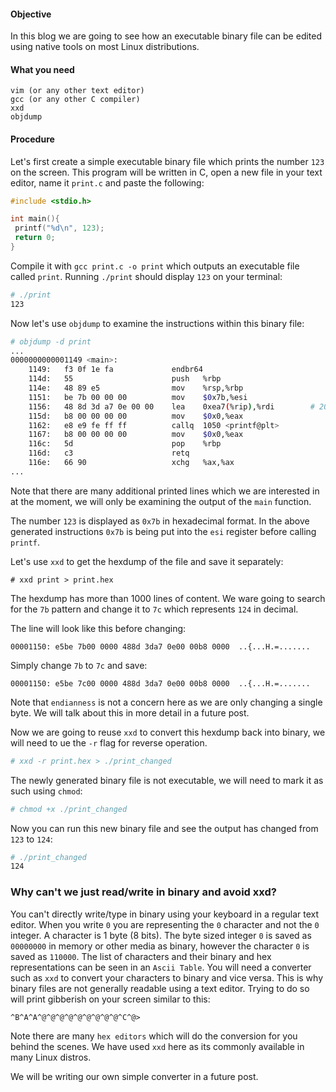 #### Objective
In this blog we are going to see how an executable binary file can be edited using native tools on most Linux distributions.

#### What you need
```
vim (or any other text editor)
gcc (or any other C compiler)
xxd
objdump
```

#### Procedure
Let's first create a simple executable binary file which prints the number `123` on the screen.
This program will be written in C, open a new file in your text editor, name it `print.c` and paste the following:
```c
#include <stdio.h>

int main(){
 printf("%d\n", 123);
 return 0;
}
```
Compile it with `gcc print.c -o print` which outputs an executable file called `print`.
Running `./print` should display `123` on your terminal:
```bash
# ./print
123
```

Now let's use `objdump` to examine the instructions within this binary file:
```bash
# objdump -d print
...
0000000000001149 <main>:
    1149:	f3 0f 1e fa          	endbr64 
    114d:	55                   	push   %rbp
    114e:	48 89 e5             	mov    %rsp,%rbp
    1151:	be 7b 00 00 00       	mov    $0x7b,%esi
    1156:	48 8d 3d a7 0e 00 00 	lea    0xea7(%rip),%rdi        # 2004 <_IO_stdin_used+0x4>
    115d:	b8 00 00 00 00       	mov    $0x0,%eax
    1162:	e8 e9 fe ff ff       	callq  1050 <printf@plt>
    1167:	b8 00 00 00 00       	mov    $0x0,%eax
    116c:	5d                   	pop    %rbp
    116d:	c3                   	retq   
    116e:	66 90                	xchg   %ax,%ax
...
```
Note that there are many additional printed lines which we are interested in at the moment, we will only be examining the output of the `main` function.

The number `123` is displayed as `0x7b` in hexadecimal format. In the above generated instructions `0x7b` is being put into the `esi` register
before calling `printf`.

Let's use `xxd` to get the hexdump of the file and save it separately:
```
# xxd print > print.hex
```
The hexdump has more than 1000 lines of content. We ware going to search for the `7b` pattern and change it to `7c` which represents `124` in decimal.

The line will look like this before changing:
```text
00001150: e5be 7b00 0000 488d 3da7 0e00 00b8 0000  ..{...H.=.......
```

Simply change `7b` to `7c` and save:
```text
00001150: e5be 7c00 0000 488d 3da7 0e00 00b8 0000  ..{...H.=.......
```

Note that `endianness` is not a concern here as we are only changing a single byte. We will talk about this in more detail in a future post.

Now we are going to reuse `xxd` to convert this hexdump back into binary, we will need to ue the `-r` flag for reverse operation.
```bash
# xxd -r print.hex > ./print_changed 
```

The newly generated binary file is not executable, we will need to mark it as such using `chmod`:
```bash
# chmod +x ./print_changed
```

Now you can run this new binary file and see the output has changed from `123` to `124`:
```bash
# ./print_changed 
124
```

### Why can't we just read/write in binary and avoid xxd?
You can't directly write/type in binary using your keyboard in a regular text editor. When you write `0` you are representing the `0` character and not the `0` integer.
A character is 1 byte (8 bits). The byte sized integer `0` is saved as `00000000` in memory or other media as binary, however the character `0` is
saved as `110000`. The list of characters and their binary and hex representations can be seen in an `Ascii Table`.
You will need a converter such as `xxd` to convert your characters to binary and vice versa. This is why binary files are not generally readable using a text editor. Trying to 
do so will print gibberish on your screen similar to this:
```text
^B^A^A^@^@^@^@^@^@^@^@^@^C^@>
```
Note there are many `hex editors` which will do the conversion for you behind the scenes. We have used `xxd` here as its commonly available in many
Linux distros.

We will be writing our own simple converter in a future post.
